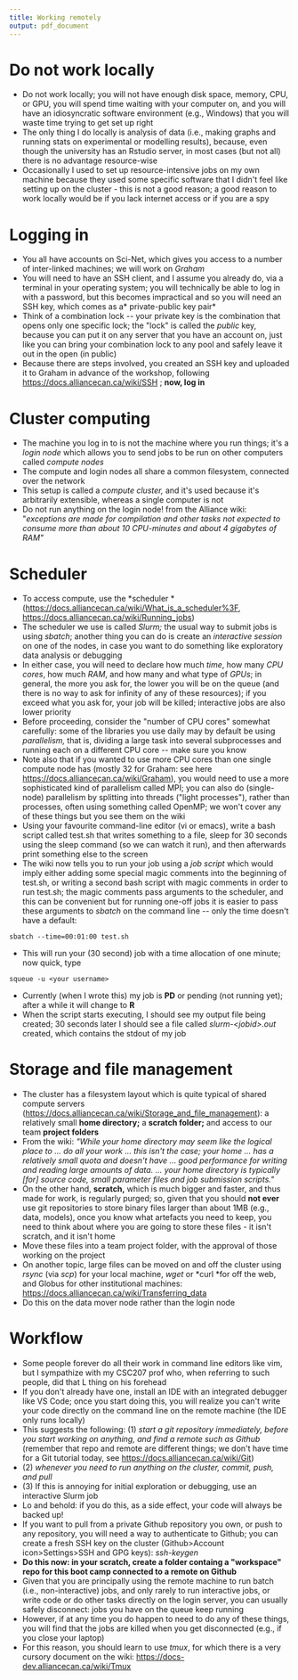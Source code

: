 ```yaml
---
title: Working remotely
output: pdf_document
---
```


# Do not work locally

-   Do not work locally; you will not have enough disk space, memory,
    CPU, or GPU, you will spend time waiting with your computer on, and
    you will have an idiosyncratic software environment (e.g., Windows)
    that you will waste time trying to get set up right
-   The only thing I do locally is analysis of data (i.e., making graphs
    and running stats on experimental or modelling results), because,
    even though the university has an Rstudio server, in most cases (but
    not all) there is no advantage resource-wise
-   Occasionally I used to set up resource-intensive jobs on my own
    machine because they used some specific software that I didn't feel
    like setting up on the cluster - this is not a good reason; a good
    reason to work locally would be if you lack internet access or if
    you are a spy

# Logging in

-   You all have accounts on Sci-Net, which gives you access to a number
    of inter-linked machines; we will work on *Graham*
-   You will need to have an SSH client, and I assume you already do,
    via a terminal in your operating system; you will technically be
    able to log in with a password, but this becomes impractical and so
    you will need an SSH key, which comes as a* private-public key pair*
-   Think of a combination lock -- your private key is the combination
    that opens only one specific lock; the \"lock\" is called the
    *public* key, because you can put it on any server that you have an
    account on, just like you can bring your combination lock to any
    pool and safely leave it out in the open (in public)
-   Because there are steps involved, you created an SSH key and
    uploaded it to Graham in advance of the workshop, following
    <https://docs.alliancecan.ca/wiki/SSH> ; **now, log in**

# Cluster computing

-   The machine you log in to is not the machine where you run things;
    it's a *login node* which allows you to send jobs to be run on other
    computers called *compute nodes*
-   The compute and login nodes all share a common filesystem, connected
    over the network
-   This setup is called a *compute cluster,* and it's used because it's
    arbitrarily extensible, whereas a single computer is not
-   Do not run anything on the login node! from the Alliance wiki:
    \"*exceptions are made for compilation and other tasks not expected
    to consume more than about 10 CPU-minutes and about 4 gigabytes of
    RAM\"*

# Scheduler

-   To access compute, use the *scheduler
    *(<https://docs.alliancecan.ca/wiki/What_is_a_scheduler%3F>,
    <https://docs.alliancecan.ca/wiki/Running_jobs>)
-   The scheduler we use is called *Slurm;* the  usual way to submit
    jobs is using *sbatch*; another thing you can do is create an
    *interactive session* on one of the nodes, in case you want to do
    something like exploratory data analysis or debugging
-   In either case, you will need to declare how much *time*, how many
    *CPU cores*, how much *RAM*, and how many and what type of *GPUs*;
    in general, the more you ask for, the lower you will be on the queue
    (and there is no way to ask for infinity of any of these resources);
    if you exceed what you ask for, your job will be killed; interactive
    jobs are also lower priority
-   Before proceeding, consider the \"number of CPU cores\" somewhat
    carefully: some of the libraries you use daily may by default be
    using *parallelism,* that is, dividing a large task into several
    subprocesses and running each on a different CPU core -- make sure
    you know
-   Note also that if you wanted to use more CPU cores than one single
    compute node has (mostly 32 for Graham: see here
    <https://docs.alliancecan.ca/wiki/Graham>), you would need to use a
    more sophisticated kind of parallelism called MPI; you can also do
    (single-node) parallelism by splitting into threads (\"light
    processes\"), rather than processes, often using something called
    OpenMP; we won't cover any of these things but you see them on the
    wiki
-   Using your favourite command-line editor (vi or emacs), write a bash
    script called test.sh that writes something to a file, sleep for 30
    seconds using the sleep command (so we can watch it run), and then
    afterwards print something else to the screen
-   The wiki now tells you to run your job using a *job script* which
    would imply either adding some special magic comments into the
    beginning of test.sh, or writing a second bash script with magic
    comments in order to run test.sh; the magic comments pass arguments
    to the scheduler, and this can be convenient but for running one-off
    jobs it is easier to pass these arguments to *sbatch* on the command
    line -- only the time doesn't have a default:

```
sbatch --time=00:01:00 test.sh
```

-   This will run your (30 second) job with a time allocation of one
    minute; now quick, type

```
squeue -u <your username>
```

-   Currently (when I wrote this) my job is **PD** or pending (not running yet); after a
    while it will change to **R**
-   When the script starts executing, I should see my output file being
    created; 30 seconds later I should see a file called
    *slurm-\<jobid\>.out* created, which contains the stdout of my job

# Storage and file management

-   The cluster has a filesystem layout which is quite typical of shared
    compute servers
    (<https://docs.alliancecan.ca/wiki/Storage_and_file_management>): a
    relatively small **home directory;** a **scratch folder;** and
    access to our team **project folders**
-   From the wiki: *\"While your home directory may seem like the
    logical place to \... do all your work \... this isn\'t the case;
    your home \... has a relatively small quota and doesn\'t have \...
    good performance for writing and reading large amounts of data. \...
    your home directory is typically [for] source code, small
    parameter files and job submission scripts.\"*
-   On the other hand, **scratch,** which is much bigger and faster, and thus made for work, is regularly purged; so, given that
    you should **not ever** use git repositories to store binary files
    larger than about 1MB (e.g., data, models), once you know what
    artefacts you need to keep, you need to think about where you are going to store these files - it isn't scratch, and it isn't home
- Move these files into a team
    project folder, with the approval of those working on the project
-   On another topic, large files can be moved on and off the cluster using *rsync* (via
    *scp*) for your local machine, *wget* or *curl *for off the web, and
    Globus for other institutional machines:
    <https://docs.alliancecan.ca/wiki/Transferring_data>
-   Do this on the data mover node rather than the login node

# Workflow

-   Some people forever do all their work in command line editors like
    vim, but I sympathize with my CSC207 prof who, when referring to
    such people, did that L thing on his forehead
-   If you don't already have one,
    install an IDE with an integrated debugger like VS Code; once you
    start doing this, you will realize you can't write your code
    directly on the command line on the remote machine (the IDE only
    runs locally)
-   This suggests the following: (1) *start a git repository
    immediately, before you start working on anything, and find a remote
    such as Github* (remember that repo and remote are different things;
    we don't have time for a Git tutorial today, see
    <https://docs.alliancecan.ca/wiki/Git>)
-   (2) *whenever you need to run anything on the cluster, commit,
    push, and pull*
-   (3) If this is annoying for initial exploration or debugging,
    use an interactive Slurm job
-   Lo and behold: if you do this, as a side effect, your code will
    always be backed up!
-   If you want to pull from a private Github repository you own, or push to any
    repository, you will need a way to authenticate to Github; you can
    create a fresh SSH key on the cluster (Github\>Account
    icon\>Settings\>SSH and GPG keys): *ssh-keygen*
-   **Do this now: in your scratch, create a folder containg a
    \"workspace\" repo for this boot camp connected to a remote on
    Github**
-   Given that you are principally using the remote machine to run batch
    (i.e., non-interactive) jobs, and only rarely to run interactive
    jobs, or write code or do other tasks directly on the login server,
    you can usually safely disconnect: jobs you have on the queue keep
    running
-   However, if at any time you do happen to need to do any of these
    things, you will find that the jobs are killed when you get
    disconnected (e.g., if you close your laptop)
-   For this reason, you should learn to use *tmux*, for which there is
    a very cursory document on the wiki:
    <https://docs-dev.alliancecan.ca/wiki/Tmux>
